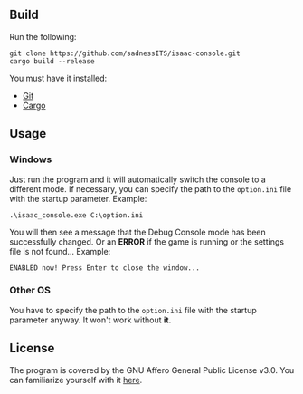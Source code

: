 ## Build
Run the following:
```
git clone https://github.com/sadnessITS/isaac-console.git
cargo build --release
```
You must have it installed:
* [Git](https://git-scm.com/downloads)
* [Cargo](https://www.rust-lang.org/learn/get-started)

## Usage

### Windows
Just run the program and it will automatically switch the console to a different mode. If necessary, you can specify the path to the `option.ini` file with the startup parameter. Example:
```
.\isaac_console.exe C:\option.ini
```
You will then see a message that the Debug Console mode has been successfully changed. Or an **ERROR** if the game is running or the settings file is not found... Example:
```
ENABLED now! Press Enter to close the window...
```

### Other OS
You have to specify the path to the `option.ini` file with the startup parameter anyway. It won't work without **it**.

## License
The program is covered by the GNU Affero General Public License v3.0. You can familiarize yourself with it [here](https://github.com/sadnessITS/isaac-console/blob/master/LICENSE).